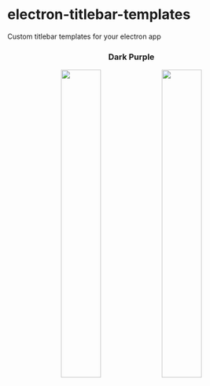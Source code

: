 # electron-titlebar-templates
Custom titlebar templates for your electron app

<div align="center">
<h3>Dark Purple</h3>
<img src="https://storage.nidrux.online/electron-titlebar-templates/dark-purple.jpg" width="40%" height="auto" display="inline-block">
<img src="https://storage.nidrux.online/electron-titlebar-templates/dark-purple.gif" width="40%" height="auto" display="inline-block">
</div>
